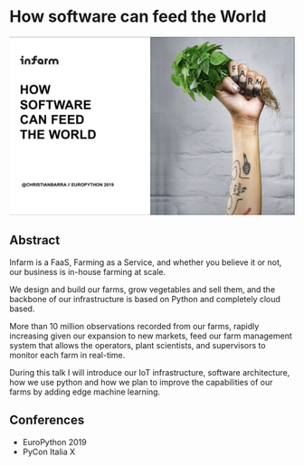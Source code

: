 # How software can feed the World

![image](/how_software_can_feed_the_world/page.png)

## Abstract

Infarm is a FaaS, Farming as a Service,  and whether you believe it or not, our business is in-house farming at scale.

We design and build our farms, grow vegetables and sell them, and the backbone of our infrastructure is based on Python and completely cloud based.

More than 10 million observations recorded from our farms, rapidly increasing given our expansion to new markets, feed  our farm management system that allows the operators, plant scientists, and supervisors to monitor each farm in real-time.

During this talk I will introduce our IoT infrastructure, software architecture, how we use python and how we plan to improve the capabilities of our farms by adding edge machine learning.

## Conferences

- EuroPython 2019
- PyCon Italia X
